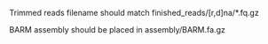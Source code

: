 Trimmed reads filename should match finished_reads/[r,d]na/*.fq.gz

BARM assembly should be placed in assembly/BARM.fa.gz

